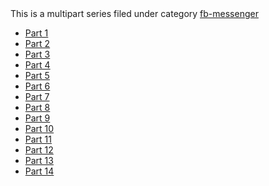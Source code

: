 <aside class="related-posts">
  This is a multipart series filed under category <a href="/categories.html#fb-messenger-ref">fb-messenger</a>
   <ul>
    <li> <a href="/fb-messenger/2015/08/19/Learning-js-technologies-part1/">Part 1</a></li>
    <li> <a href="/fb-messenger/2015/08/20/Learning-js-technologies-part2/">Part 2</a></li>
    <li> <a href="/fb-messenger/2015/08/21/Learning-js-technologies-part3/">Part 3</a></li>
    <li> <a href="/fb-messenger/2015/08/21/Learning-js-technologies-part4/">Part 4</a></li>
    <li> <a href="/fb-messenger/2015/08/21/Learning-js-technologies-part5/">Part 5</a></li>
    <li> <a href="/fb-messenger/2015/08/23/Learning-js-technologies-part6/">Part 6</a></li>
    <li> <a href="/fb-messenger/2015/08/23/Learning-js-technologies-part7/">Part 7</a></li>
    <li> <a href="/fb-messenger/2015/08/24/Learning-js-technologies-part8/">Part 8</a></li>
    <li> <a href="/fb-messenger/2015/09/07/Learning-js-technologies-part9/">Part 9</a></li>
    <li> <a href="/fb-messenger/2015/09/08/Learning-js-technologies-part10/">Part 10</a></li>
    <li> <a href="/fb-messenger/2015/09/19/Learning-js-technologies-part11/">Part 11</a></li>
    <li> <a href="/fb-messenger/2015/09/23/Learning-js-technologies-part12/">Part 12</a></li>
    <li> <a href="/fb-messenger/2015/10/01/Learning-js-technologies-part13/">Part 13</a></li>
    <li> <a href="/fb-messenger/2015/11/03/Learning-js-technologies-part14/">Part 14</a></li>
  </ul>
</aside>